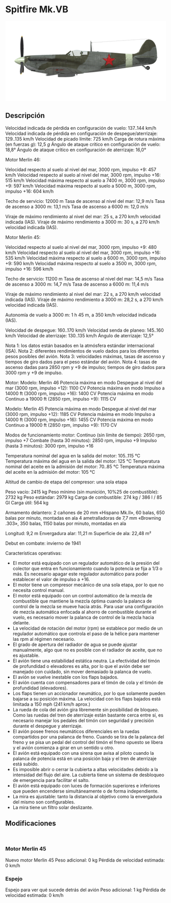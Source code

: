 # Spitfire Mk.VB

![spitfiremkvb](../images/spitfiremkvb.png)

## Descripción

Velocidad indicada de pérdida en configuración de vuelo: 137..144 km/h
Velocidad indicada de pérdida en configuración de despegue/aterrizaje: 129..135 km/h
Velocidad de picado límite: 725 km/h
Carga de rotura máxima (en fuerzas <i>g</i>): 12,5 <i>g</i>
Ángulo de ataque crítico en configuración de vuelo: 18,8°
Ángulo de ataque crítico en configuración de aterrizaje: 16,0°


Motor Merlin 46:

Velocidad respecto al suelo al nivel del mar, 3000 rpm, impulso +9: 457 km/h
Velocidad respecto al suelo al nivel del mar, 3000 rpm, impulso +16: 515 km/h
Velocidad máxima respecto al suelo a 7400 m, 3000 rpm, impulso +9: 597 km/h
Velocidad máxima respecto al suelo a 5000 m, 3000 rpm, impulso +16: 604 km/h

Techo de servicio: 12000 m
Tasa de ascenso al nivel del mar: 12,9 m/s
Tasa de ascenso a 3000 m: 13,1 m/s
Tasa de ascenso a 6000 m: 12,0 m/s

Viraje de máximo rendimiento al nivel del mar: 25 s, a 270 km/h velocidad indicada (IAS).
Viraje de máximo rendimiento a 3000 m: 30 s, a 270 km/h velocidad indicada (IAS).


Motor Merlin 45:

Velocidad respecto al suelo al nivel del mar, 3000 rpm, impulso +9: 480 km/h
Velocidad respecto al suelo al nivel del mar, 3000 rpm, impulso +16: 535 km/h
Velocidad máxima respecto al suelo a 6000 m, 3000 rpm, impulso +9: 590 km/h
Velocidad máxima respecto al suelo a 3500 m, 3000 rpm, impulso +16: 596 km/h

Techo de servicio: 11200 m
Tasa de ascenso al nivel del mar: 14,5 m/s
Tasa de ascenso a 3000 m: 14,7 m/s
Tasa de ascenso a 6000 m: 11,4 m/s

Viraje de máximo rendimiento al nivel del mar: 22 s, a 270 km/h velocidad indicada (IAS).
Viraje de máximo rendimiento a 3000 m: 28,2 s, a 270 km/h velocidad indicada (IAS).


Autonomía de vuelo a 3000 m: 1 h 45 m, a 350 km/h velocidad indicada (IAS).

Velocidad de despegue: 160..170 km/h
Velocidad senda de planeo: 145..160 km/h
Velocidad de aterrizaje: 130..135 km/h
Ángulo de aterrizaje: 12,5°

Nota 1: los datos están basados en la atmósfera estándar internacional (ISA).
Nota 2: diferentes rendimientos de vuelo dados para los diferentes pesos posibles del avión.
Nota 3: velocidades máximas, tasas de ascenso y tiempos de giro dados para el peso estándar del avión.
Nota 4: tasas de ascenso dadas para 2850 rpm y +9 de impulso; tiempos de giro dados para 3000 rpm y +9 de impulso.

Motor:
Modelo: Merlin 46
Potencia máxima en modo Despegue al nivel del mar (3000 rpm, impulso +12): 1100 CV
Potencia máxima en modo Impulso a 14000 ft (3000 rpm, impulso +16): 1400 CV
Potencia máxima en modo Continuo a 19000 ft (2850 rpm, impulso +9): 1115 CV

Modelo: Merlin 45
Potencia máxima en modo Despegue al nivel del mar (3000 rpm, impulso +12): 1185 CV
Potencia máxima en modo Impulso a 14000 ft (3000 rpm, impulso +16): 1455 CV
Potencia máxima en modo Continuo a 19000 ft (2850 rpm, impulso +9): 1170 CV

Modos de funcionamiento motor:
Continuo (sin límite de tiempo): 2650 rpm, impulso +7
Combate (hasta 30 minutos): 2850 rpm, impulso +9
Impulso (hasta 3 minutos): 3000 rpm, impulso +16

Temperatura nominal del agua en la salida del motor: 105..115 °C
Temperatura máxima del agua en la salida del motor: 125 °C
Temperatura nominal del aceite en la admisión del motor: 70..85 °C
Temperatura máxima del aceite en la admisión del motor: 105 °C

Altitud de cambio de etapa del compresor: una sola etapa

Peso vacío: 2415 kg
Peso mínimo (sin munición, 10%25 de combustible): 2732 kg
Peso estándar: 2979 kg
Carga de combustible: 274 kg / 386 l / 85 Gl
Carga útil: 564 kg

Armamento delantero:
2 cañones de 20 mm «Hispano Mk.II», 60 balas, 650 balas por minuto, montadas en ala
4 ametralladoras de 7,7 mm «Browning .303», 350 balas, 1150 balas por minuto, montadas en ala

Longitud: 9,2 m
Envergadura alar: 11,21 m
Superficie de ala: 22,48 m²

Debut en combate: invierno de 1941

Características operativas:
- El motor está equipado con un regulador automático de la presión del colector que entra en funcionamiento cuando la potencia se fija a 1/3 o más. Es necesario apagar este regulador automático para poder establecer el valor de impulso a +16.
- El motor tiene un compresor mecánico de una sola etapa, por lo que no necesita control manual.
- El motor está equipado con un control automático de la mezcla de combustible que mantiene la mezcla óptima cuando la palanca de control de la mezcla se mueve hacia atrás. Para usar una configuración de mezcla automática enfocada al ahorro de combustible durante el vuelo, es necesario mover la palanca de control de la mezcla hacia delante.
- La velocidad de rotación del motor (rpm) se establece por medio de un regulador automático que controla el paso de la hélice para mantener las rpm al régimen necesario.
- El grado de apertura del radiador de agua se puede ajustar manualmente, algo que no es posible con el radiador de aceite, que no es ajustable.
- El avión tiene una estabilidad estática neutra. La efectividad del timón de profundidad o elevadores es alta, por lo que el avión debe ser manejado con cuidado, sin mover demasiado la palanca de vuelo.
- El avión se vuelve inestable con los flaps bajados.
- El avión cuenta con compensadores para el timón de cola y el timón de profundidad (elevadores).
- Los flaps tienen un accionador neumático, por lo que solamente pueden bajarse a su posición máxima. La velocidad con los flaps bajados está limitada a 150 mph (241 km/h aprox.)
- La rueda de cola del avión gira libremente sin posibilidad de bloqueo. Como las ruedas del tren de aterrizaje están bastante cerca entre sí, es necesario manejar los pedales del timón con seguridad y precisión durante el despegue y aterrizaje.
- El avión posee frenos neumáticos diferenciales en la ruedas compartidos por una palanca de freno. Cuando se tira de la palanca del freno y se pisa un pedal del control del timón el freno opuesto se libera y el avión comienza a girar en un sentido u otro.
- El avión está equipado con una sirena que avisa al piloto cuando la palanca de potencia está en una posición baja y el tren de aterrizaje está subido.
- Es imposible abrir o cerrar la cubierta a altas velocidades debido a la intensidad del flujo del aire. La cubierta tiene un sistema de desbloqueo de emergencia para facilitar el salto.
- El avión está equipado con luces de formación superiores e inferiores que pueden encenderse simultáneamente o de forma independiente.
- La mira es ajustable: tanto la distancia al objetivo como la envergadura del mismo son configurables.
- La mira tiene un filtro solar deslizante.

## Modificaciones
﻿

### Motor Merlin 45

Nuevo motor Merlin 45
Peso adicional: 0 kg
Pérdida de velocidad estimada: 0 km/h﻿

### Espejo

Espejo para ver qué sucede detrás del avión
Peso adicional: 1 kg
Pérdida de velocidad estimada: 0 km/h